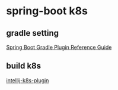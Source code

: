 # spring-boot k8s

## gradle setting
[Spring Boot Gradle Plugin Reference Guide](https://docs.spring.io/spring-boot/docs/current/gradle-plugin/reference/htmlsingle/)


## build k8s
[intellij-k8s-plugin](https://www.youtube.com/watch?v=CryOrxL0JA8&t=736s)




